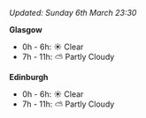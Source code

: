 *Updated: Sunday 6th March 23:30*

**Glasgow**

* 0h - 6h: :sunny: Clear
* 7h - 11h: :partly_sunny: Partly Cloudy

**Edinburgh**

* 0h - 6h: :sunny: Clear
* 7h - 11h: :partly_sunny: Partly Cloudy
